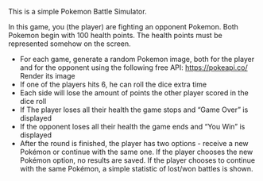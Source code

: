 This is a simple Pokemon Battle Simulator.

In this game, you (the player) are fighting an opponent Pokemon. Both Pokemon begin
with 100 health points. The health points must be represented somehow on the screen.

- For each game, generate a random Pokemon image, both for the player and for the opponent using the following free API: https://pokeapi.co/ Render its image
- If one of the players hits 6, he can roll the dice extra time
- Each side will lose the amount of points the other player scored in the dice roll
- If The player loses all their health the game stops and “Game Over” is displayed
- If the opponent loses all their health the game ends and “You Win” is displayed
- After the round is finished, the player has two options - receive a new Pokémon or continue with the same one. If the player chooses the new Pokémon option, no results are saved. If the player chooses to continue with the same Pokémon, a simple statistic of lost/won battles is shown.